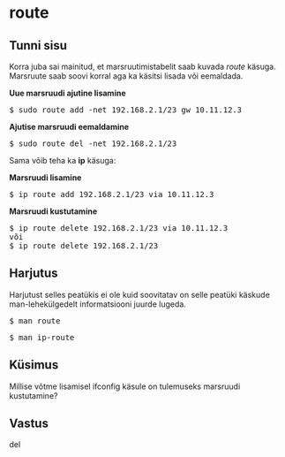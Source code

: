 ﻿# route

## Tunni sisu

Korra juba sai mainitud, et marsruutimistabelit saab kuvada *route* käsuga. Marsruute saab soovi korral aga ka käsitsi lisada või eemaldada.

<b>Uue marsruudi ajutine lisamine</b>

<pre>
$ sudo route add -net 192.168.2.1/23 gw 10.11.12.3
</pre>

<b>Ajutise marsruudi eemaldamine</b>

<pre>
$ sudo route del -net 192.168.2.1/23 
</pre>

Sama võib teha ka <b>ip</b> käsuga:

<b>Marsruudi lisamine</b>
<pre>
$ ip route add 192.168.2.1/23 via 10.11.12.3
</pre>

<b>Marsruudi kustutamine</b>
<pre>
$ ip route delete 192.168.2.1/23 via 10.11.12.3
või
$ ip route delete 192.168.2.1/23
</pre>

## Harjutus

Harjutust selles peatükis ei ole kuid soovitatav on selle peatüki käskude man-lehekülgedelt informatsiooni juurde lugeda.

<pre>$ man route</pre>

<pre>$ man ip-route</pre>

## Küsimus

Millise võtme lisamisel ifconfig käsule on tulemuseks marsruudi kustutamine?

## Vastus

del
